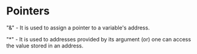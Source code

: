 # Pointers

"&" - It is used to assign a pointer to a variable's address.

"*" - It is used to addresses provided by its argument (or) one can access the value stored in an address.
